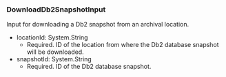### DownloadDb2SnapshotInput
Input for downloading a Db2 snapshot from an archival location.

- locationId: System.String
  - Required. ID of the location from where the Db2 database snapshot will be downloaded.
- snapshotId: System.String
  - Required. ID of the Db2 database snapshot.
